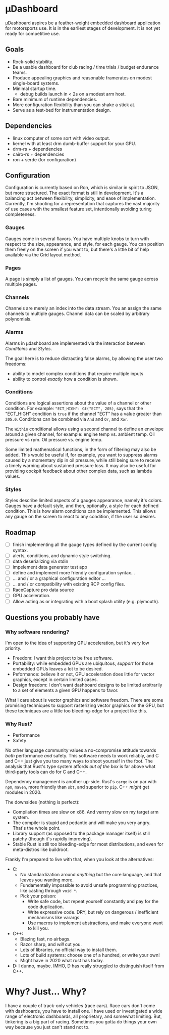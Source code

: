 # &mu;Dashboard

&mu;Dashboard aspires be a feather-weight embedded dashboard application for
motorsports use. It is in the earliest stages of development. It is not yet 
ready for competitive use.

## Goals
 - Rock-solid stability.
 - Be a usable dashboard for club racing / time trials / budget endurance teams.
 - Produce appealing graphics and reasonable framerates on modest single-board systems.
 - Minimal startup time.
   - debug builds launch in < 2s on a modest arm host.
 - Bare minimum of runtime dependencies.
 - More configuration flexibility than you can shake a stick at.
 - Serve as a test-bed for instrumentation design.

## Dependencies

- linux computer of some sort with video output.
- kernel with at least drm dumb-buffer support for your GPU.
- drm-rs + dependencies
- cairo-rs + dependencies
- ron + serde (for configuration)

## Configuration

Configuration is currently based on Ron, which is similar in spirit to JSON,
but more structured. The exact format is still in development. It's a balancing
act between flexibility, simplicity, and ease of implementation. Currently, 
I'm shooting for a representation that captures the vast majority of use cases
with the smallest feature set, intentionally avoiding turing completeness.

### Gauges

Gauges come in several flavors. You have multiple knobs to turn with respect to
the size, appearance, and style, for each gauge. You can position them freely on
the screen if you want to, but there's a little bit of help available via the
Grid layout method.

### Pages

A page is simply a list of gauges. You can recycle the same gauge across multiple 
pages.

### Channels

Channels are merely an index into the data stream. You an assign the same 
channels to multiple gauges. Channel data can be scaled by arbitrary polynomials.

### Alarms

Alarms in &mu;dashboard are implemented via the interaction between *Conditoins*
and *Styles*.

The goal here is to reduce distracting false alarms, by allowing the user two freedoms:
- ability to model complex conditions that require multiple inputs
- ability to control *exactly* how a condition is shown.

### Conditions

Conditions are logical assertions about the value of a channel or other condition.
For example: `"ECT_HIGH": Gt("ECT", 205)`, says that the "ECT_HIGH" condition is `true`
if the channel "ECT" has a value greater than `205.0`. Conditions can be combined
via `And` and `Or`, and `Xor`.

The `Within` conditional allows using a second channel to define an envelope
around a given channel, for example: engine temp vs. ambient temp. Oil pressure vs rpm.
Oil pressure vs. engine temp.

Some limited mathematical functions, in the form of filtering may also be added. This would be
useful if, for example, you want to suppress alarms caused by a momentary dip in oil pressure,
while still being sure to receive a timely warning about sustained pressure loss. It may also
be useful for providing cockpit feedback about other complex data, such as lambda values.

### Styles

Styles describe limited aspects of a gauges appearance, namely it's colors. Gauges
have a default style, and then, optionally, a style for each defined condition. This
is how alarm conditions can be implemented. This allows any gauge on the screen to react
to any condition, if the user so desires.

## Roadmap

- [ ] finish implementing all the gauge types defined by the current config syntax.
- [ ] alerts, conditions, and dynamic style switching.
- [ ] data deserializing via stdin
- [ ] impelement data generator test app
- [ ] define and implement more friendly configuration syntax...
- [ ] ... and / or a graphical configuration editor ...
- [ ] ... and / or compatibility with existing RCP config files.
- [ ] RaceCapture pro data source
- [ ] GPU acceleration.
- [ ] Allow acting as or integrating with a boot splash utility (e.g. plymouth).

## Questions you probably have

### Why software rendering?

I'm open to the idea of supporting GPU acceleration, but it's very low priority.
 
 - Freedom: I want this project to be free software.
 - Portability: while embedded GPUs are ubiquitous, *support* for those embedded GPUs leaves a lot to be desired.
 - Peformance: believe it or not, GPU acceleration does little for vector graphics, except in certain limited cases.
 - Design freedom: I don't want dashboard designs to be limited arbitrarily to a set of elements a given GPU happens to favor.

What I care about is vector graphics and software freedom. There are some promising techniques to support rasterizing
vector graphics on the GPU, but these techniques are a little too bleeding-edge for a project like this.

### Why Rust?

 * Performance
 * Safety

No other language community values a no-compromise attitude towards
*both* performance *and* safety. This software needs to work reliably,
and C and C++ just give you too many ways to shoot yourself in the foot. 
The analysis that Rust's type system affords *out of the box* is far above what
third-party tools can do for C and C++.

Dependency management is another up-side. Rust's `cargo` is on par with `npm`, `maven`,
more friendly than `sbt`, and superior to `pip`. C++ *might* get modules in 2020.

The downsides (nothing is perfect):
 - Compilation times are slow on x86. And verrrry slow on my target arm system.
 - The compiler is stupid and pedantic and will make you very angry. That's the whole point.
 - Library support (as opposed to the package manager itself) is still patchy (though it's rapidly improving).
 - Stable Rust is still too bleeding-edge for most distributions, and even for meta-distros like buildroot.
 
 Frankly I'm prepared to live with that, when you look at the alternatives:
 
  - C:
    - No standardization around *anything* but the core language, and that leaves you wanting more.
    - Fundamentally impossible to avoid unsafe programming practices, like casting through `void *`.
    - Pick your poison: 
      - Write safe code, but repeat yourself constantly and pay for the code duplication.
      - Write expressive code. DRY, but rely on dangerous / inefficient mechanisms like varargs.
      - Use macros to implement abstractions, and make everyone want to kill you.
  - C++:
    - Blazing fast, no airbags.
    - Razor sharp, and *will* cut you. 
    - Lots of libraries, no official way to install them.
    - Lots of build systems: choose one of a hundred, or write your own!
    - Might have in 2020 what rust has today.
  - D: I dunno, maybe. IMHO, D has really struggled to distinguish itself from C++.

# Why? Just... Why?

I have a couple of track-only vehicles (race cars). Race cars don't come with dashboards,
you have to install one. I have used or investigated a wide range of electronic dashboards,
all proprietary, and somewhat limiting. But, tinkering is a big part of racing. Sometimes
you gotta do things your own way because you just can't stand not to.
